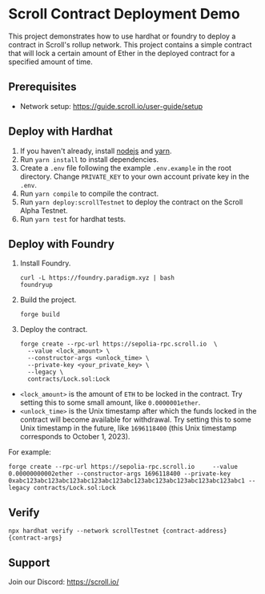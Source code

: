 # Scroll Contract Deployment Demo

This project demonstrates how to use hardhat or foundry to deploy a contract in Scroll's rollup network. This project contains a simple contract that will lock a certain amount of Ether in the deployed contract for a specified amount of time.

## Prerequisites

- Network setup: https://guide.scroll.io/user-guide/setup

## Deploy with Hardhat

1. If you haven't already, install [nodejs](https://nodejs.org/en/download/) and [yarn](https://classic.yarnpkg.com/lang/en/docs/install).
2. Run `yarn install` to install dependencies.
3. Create a `.env` file following the example `.env.example` in the root directory. Change `PRIVATE_KEY` to your own account private key in the `.env`.
4. Run `yarn compile` to compile the contract.
5. Run `yarn deploy:scrollTestnet` to deploy the contract on the Scroll Alpha Testnet.
6. Run `yarn test` for hardhat tests.

## Deploy with Foundry

1. Install Foundry.
   ```shell
   curl -L https://foundry.paradigm.xyz | bash
   foundryup
   ```
2. Build the project.
   ```
   forge build
   ```
3. Deploy the contract.
   ```
   forge create --rpc-url https://sepolia-rpc.scroll.io	 \
     --value <lock_amount> \
     --constructor-args <unlock_time> \
     --private-key <your_private_key> \
     --legacy \
     contracts/Lock.sol:Lock
   ```

- `<lock_amount>` is the amount of `ETH` to be locked in the contract. Try setting this to some small amount, like `0.0000001ether`.
- `<unlock_time>` is the Unix timestamp after which the funds locked in the contract will become available for withdrawal. Try setting this to some Unix timestamp in the future, like `1696118400` (this Unix timestamp corresponds to October 1, 2023).

For example:

```
forge create --rpc-url https://sepolia-rpc.scroll.io	 --value 0.00000000002ether --constructor-args 1696118400 --private-key 0xabc123abc123abc123abc123abc123abc123abc123abc123abc123abc123abc1 --legacy contracts/Lock.sol:Lock
```

## Verify

```
npx hardhat verify --network scrollTestnet {contract-address} {contract-args}
```

## Support

Join our Discord: https://scroll.io/

